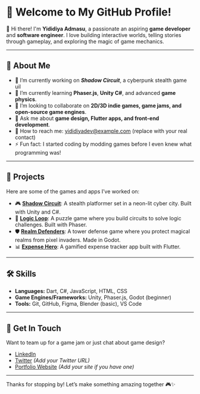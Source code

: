 # 💾 Welcome to My GitHub Profile!

👋 Hi there! I'm **Yididiya Admasu**, a passionate an aspiring **game developer** and **software engineer**. I love building interactive worlds, telling stories through gameplay, and exploring the magic of game mechanics.

---

## 🧠 About Me

* 🔭 I’m currently working on ***Shadow Circuit***, a cyberpunk stealth game uil
* 🌱 I’m currently learning **Phaser.js**, **Unity C#**, and advanced **game physics**.
* 👯 I’m looking to collaborate on **2D/3D indie games, game jams, and open-source game engines**.
* 💬 Ask me about **game design, Flutter apps, and front-end development**.
* 📨 How to reach me: [yididiyadev@example.com](mailto:yididiyadev@example.com) (replace with your real contact)
* ⚡ Fun fact: I started coding by modding games before I even knew what programming was!

---

## 🚀 Projects

Here are some of the games and apps I’ve worked on:

* 🎮 [**Shadow Circuit**](#): A stealth platformer set in a neon-lit cyber city. Built with Unity and C#.
* 🧩 [**Logic Loop**](#): A puzzle game where you build circuits to solve logic challenges. Built with Phaser.
* 🛡️ [**Realm Defenders**](#): A tower defense game where you protect magical realms from pixel invaders. Made in Godot.
* 📊 [**Expense Hero**](#): A gamified expense tracker app built with Flutter.

---

## 🛠️ Skills

* **Languages:** Dart, C#, JavaScript, HTML, CSS
* **Game Engines/Frameworks:** Unity, Phaser.js, Godot (beginner)
* **Tools:** Git, GitHub, Figma, Blender (basic), VS Code

---

## 🤝 Get In Touch

Want to team up for a game jam or just chat about game design?

* [LinkedIn](https://www.linkedin.com/in/yididiya-admasu-27199b305/)
* [Twitter](https://twitter.com/your-username) *(Add your Twitter URL)*
* [Portfolio Website](https://your-portfolio.com) *(Add your site if you have one)*

---

Thanks for stopping by! Let’s make something amazing together 🎮✨
